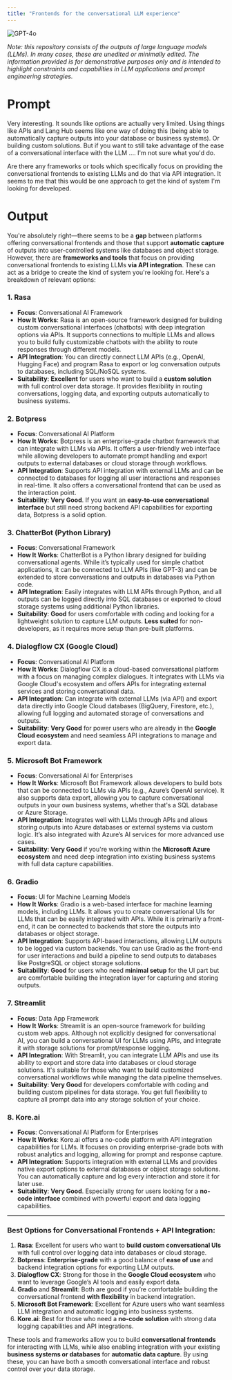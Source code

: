 ```yaml
---
title: "Frontends for the conversational LLM experience"
---
```

![GPT-4o](https://img.shields.io/badge/GPT--4o-3333FF?style=for-the-badge&logo=openai&logoColor=white)



*Note: this repository consists of the outputs of large language models (LLMs). In many cases, these are unedited or minimally edited. The information provided is for demonstrative purposes only and is intended to highlight constraints and capabilities in LLM applications and prompt engineering strategies.*


# Prompt

Very interesting. It sounds like options are actually very limited. Using things like APIs and Lang Hub seems like one way of doing this (being able to automatically capture outputs into your database or business systems). Or building custom solutions. But if you want to still take advantage of the ease of a conversational interface with the LLM .... I'm not sure what you'd do.

Are there any frameworks or tools which specifically focus on providing the conversational frontends to existing LLMs and do that via API integration. It seems to me that this would be one approach to get the kind of system I'm looking for developed.

# Output

You're absolutely right—there seems to be a **gap** between platforms offering conversational frontends and those that support **automatic capture** of outputs into user-controlled systems like databases and object storage. However, there are **frameworks and tools** that focus on providing conversational frontends to existing LLMs **via API integration**. These can act as a bridge to create the kind of system you're looking for. Here's a breakdown of relevant options:

### 1. **Rasa**
   - **Focus**: Conversational AI Framework
   - **How It Works**: Rasa is an open-source framework designed for building custom conversational interfaces (chatbots) with deep integration options via APIs. It supports connections to multiple LLMs and allows you to build fully customizable chatbots with the ability to route responses through different models.
   - **API Integration**: You can directly connect LLM APIs (e.g., OpenAI, Hugging Face) and program Rasa to export or log conversation outputs to databases, including SQL/NoSQL systems.
   - **Suitability**: **Excellent** for users who want to build a **custom solution** with full control over data storage. It provides flexibility in routing conversations, logging data, and exporting outputs automatically to business systems.

### 2. **Botpress**
   - **Focus**: Conversational AI Platform
   - **How It Works**: Botpress is an enterprise-grade chatbot framework that can integrate with LLMs via APIs. It offers a user-friendly web interface while allowing developers to automate prompt handling and export outputs to external databases or cloud storage through workflows.
   - **API Integration**: Supports API integration with external LLMs and can be connected to databases for logging all user interactions and responses in real-time. It also offers a conversational frontend that can be used as the interaction point.
   - **Suitability**: **Very Good**. If you want an **easy-to-use conversational interface** but still need strong backend API capabilities for exporting data, Botpress is a solid option.

### 3. **ChatterBot (Python Library)**
   - **Focus**: Conversational Framework
   - **How It Works**: ChatterBot is a Python library designed for building conversational agents. While it’s typically used for simple chatbot applications, it can be connected to LLM APIs (like GPT-3) and can be extended to store conversations and outputs in databases via Python code.
   - **API Integration**: Easily integrates with LLM APIs through Python, and all outputs can be logged directly into SQL databases or exported to cloud storage systems using additional Python libraries.
   - **Suitability**: **Good** for users comfortable with coding and looking for a lightweight solution to capture LLM outputs. **Less suited** for non-developers, as it requires more setup than pre-built platforms.

### 4. **Dialogflow CX (Google Cloud)**
   - **Focus**: Conversational AI Platform
   - **How It Works**: Dialogflow CX is a cloud-based conversational platform with a focus on managing complex dialogues. It integrates with LLMs via Google Cloud's ecosystem and offers APIs for integrating external services and storing conversational data.
   - **API Integration**: Can integrate with external LLMs (via API) and export data directly into Google Cloud databases (BigQuery, Firestore, etc.), allowing full logging and automated storage of conversations and outputs.
   - **Suitability**: **Very Good** for power users who are already in the **Google Cloud ecosystem** and need seamless API integrations to manage and export data.

### 5. **Microsoft Bot Framework**
   - **Focus**: Conversational AI for Enterprises
   - **How It Works**: Microsoft Bot Framework allows developers to build bots that can be connected to LLMs via APIs (e.g., Azure’s OpenAI service). It also supports data export, allowing you to capture conversational outputs in your own business systems, whether that's a SQL database or Azure Storage.
   - **API Integration**: Integrates well with LLMs through APIs and allows storing outputs into Azure databases or external systems via custom logic. It’s also integrated with Azure’s AI services for more advanced use cases.
   - **Suitability**: **Very Good** if you're working within the **Microsoft Azure ecosystem** and need deep integration into existing business systems with full data capture capabilities.

### 6. **Gradio**
   - **Focus**: UI for Machine Learning Models
   - **How It Works**: Gradio is a web-based interface for machine learning models, including LLMs. It allows you to create conversational UIs for LLMs that can be easily integrated with APIs. While it is primarily a front-end, it can be connected to backends that store the outputs into databases or object storage.
   - **API Integration**: Supports API-based interactions, allowing LLM outputs to be logged via custom backends. You can use Gradio as the front-end for user interactions and build a pipeline to send outputs to databases like PostgreSQL or object storage solutions.
   - **Suitability**: **Good** for users who need **minimal setup** for the UI part but are comfortable building the integration layer for capturing and storing outputs.

### 7. **Streamlit**
   - **Focus**: Data App Framework
   - **How It Works**: Streamlit is an open-source framework for building custom web apps. Although not explicitly designed for conversational AI, you can build a conversational UI for LLMs using APIs, and integrate it with storage solutions for prompt/response logging.
   - **API Integration**: With Streamlit, you can integrate LLM APIs and use its ability to export and store data into databases or cloud storage solutions. It's suitable for those who want to build customized conversational workflows while managing the data pipeline themselves.
   - **Suitability**: **Very Good** for developers comfortable with coding and building custom pipelines for data storage. You get full flexibility to capture all prompt data into any storage solution of your choice.

### 8. **Kore.ai**
   - **Focus**: Conversational AI Platform for Enterprises
   - **How It Works**: Kore.ai offers a no-code platform with API integration capabilities for LLMs. It focuses on providing enterprise-grade bots with robust analytics and logging, allowing for prompt and response capture.
   - **API Integration**: Supports integration with external LLMs and provides native export options to external databases or object storage solutions. You can automatically capture and log every interaction and store it for later use.
   - **Suitability**: **Very Good**. Especially strong for users looking for a **no-code interface** combined with powerful export and data logging capabilities.

---

### Best Options for Conversational Frontends + API Integration:

1. **Rasa**: Excellent for users who want to **build custom conversational UIs** with full control over logging data into databases or cloud storage.
2. **Botpress**: **Enterprise-grade** with a good balance of **ease of use** and backend integration options for exporting LLM outputs.
3. **Dialogflow CX**: Strong for those in the **Google Cloud ecosystem** who want to leverage Google’s AI tools and easily export data.
4. **Gradio** and **Streamlit**: Both are good if you’re comfortable building the conversational frontend **with flexibility** in backend integration.
5. **Microsoft Bot Framework**: Excellent for Azure users who want seamless LLM integration and automatic logging into business systems.
6. **Kore.ai**: Best for those who need a **no-code solution** with strong data logging capabilities and API integrations.

These tools and frameworks allow you to build **conversational frontends** for interacting with LLMs, while also enabling integration with your existing **business systems or databases** for **automatic data capture**. By using these, you can have both a smooth conversational interface and robust control over your data storage.
